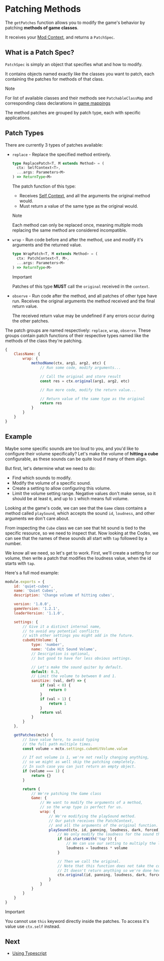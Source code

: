# Patching Methods

The `getPatches` function allows you to modify the game's behavior by patching
**methods of game classes**.

It receives your [Mod Context](./03-contexts.md#mod-context), and returns a
`PatchSpec`.

## What is a Patch Spec?

`PatchSpec` is simply an object that specifies what and how to modify.

It contains objects named exactly like the classes you want to patch, each
containing the patches for methods of that class.

> [!NOTE]
>
> For list of available classes and their methods see `PatchableClassMap` and
> corresponding class declarations in
> [game mappings](./01-what-are-mods.md#types)

The method patches are grouped by patch type, each with specific applications.

## Patch Types

There are currently 3 types of patches available:

- `replace` - Replace the specified method entirerly.

  ```ts
  type ReplacePatch<T, M extends Method> = (
  	ctx: SelfContext<T>,
  	...args: Parameters<M>
  ) => ReturnType<M>
  ```

  The patch function of this type:
  - Receives [Self Context](./03-contexts.md#self-context), and all the
    arguments the original method would.
  - Must return a value of the same type as the original would.

  > [!NOTE]
  >
  > Each method can only be replaced once, meaning multiple mods replacing the
  > same method are considered incompatible.

- `wrap` - Run code before and after the method, use and modify it's arguments
  and the returned value.

  ```ts title=Patch function signature
  type WrapPatch<T, M extends Method> = (
  	ctx: PatchContext<T, M>,
  	...args: Parameters<M>
  ) => ReturnType<M>
  ```

  > [!IMPORTANT]
  >
  > Patches of this type **MUST** call the `original` received in the `context`.

- `observe` - Run code after the method, and all patches of other type have run.
  Receives the original arguments the method received and the final return
  value.

  The received return value may be undefined if any errors occur during the
  other patches.

The patch groups are named respectively: `replace`, `wrap`, `observe`. These
groups contain patch functions of their respective types named like the methods
of the class they're patching.

```js
{
	ClassName: {
		wrap: {
			methodName(ctx, arg1, arg2, etc) {
				// Run some code, modify arguments...

				// Call the original and store result
				const res = ctx.original(arg1, arg2, etc)

				// Run more code, modify the return value...

				// Return value of the same type as the original
				return res
			}
		}
	}
}
```

## Example

Maybe some specific sounds are too loud to you, and you'd like to configure
their volume specifically? Let's make the volume of **hitting a cube**
configurable, as these sounds can be quite loud if many of them align.

But first, let's determine what we need to do:

- Find which sounds to modify.
- Modify the volume of a specific sound.
- Create a setting to allow configuring this volume.
- Limit the volume setting range. Negative values don't make sense, so it should
  be at least `0`, and up to `1` which means full volume.

Looking at the game's code, we can see that the `Game` class contains a method
called `playSound`, which accepts the sound `id`, `loudness`, and other
arguments we don't care about.

From inspecting the `Cube` class we can see that hit sound is tied to the
specific resource, so we need to inspect that. Now looking at the Codes, we can
see that the names of these sounds all start with `tap` followed by a number.

We know all we need, so let's get to work. First, we'll create a setting for our
volume, then write a patch that modifies the loudness value, when the id starts
with `tap`.

Here's a full mod example:

```js
module.exports = {
	id: 'quiet-cubes',
	name: 'Quiet Cubes',
	description: 'Change volume of hitting cubes',

	version: '1.0.0',
	gameVersion: '1.2.1',
	loaderVersion: '1.1.0',

	settings: {
		// Give it a distinct internal name,
		// to avoid any potential conflicts
		// with other settings you might add in the future.
		cubeHitVolume: {
			type: 'number',
			name: 'Cube Hit Sound Volume',
			// Description is optional,
			// but good to have for less obvious settings.

			// Let's make the sound quiter by default.
			default: 0.3,
			// Limit the volume to between 0 and 1.
			sanitize: (val, def) => {
				if (val < 0) {
					return 0
				}
				if (val > 1) {
					return 1
				}
				return val
			}
		}
	},

	getPatches(mctx) {
		// Save value here, to avoid typing
		// the full path multiple times.
		const volume = mctx.settings.cubeHitVolume.value

		// If out volume is 1, we're not really changing anything,
		// so we might as well skip the patching completely.
		// In such case you can just return an empty object.
		if (volume === 1) {
			return {}
		}

		return {
			// We're patching the Game class
			Game: {
				// We want to modify the arguments of a method,
				// so the wrap type is perfect for us.
				wrap: {
					// We're modifying the playSound method.
					// Our patch receives the PatchContext,
					// and all the arguments of the original function.
					playSound(ctx, id, panning, loudness, dark, forced) {
						// We only modify the loudness for the sound that start with "tap".
						if (id.startsWith('tap')) {
							// We can use our setting to multiply the loudness value.
							loudness = loudness * volume
						}

						// Then we call the original.
						// Note that this function does not take the context parameter.
						// It doesn't return anything so we're done here.
						ctx.original(id, panning, loudness, dark, forced)
					}
				}
			}
		}
	}
}
```

> [!IMPORTANT]
>
> You cannot use `this` keyword directly inside the patches. To access it's
> value use `ctx.self` instead.

## Next

- [Using Typescript](./08-using-typescript.md)
